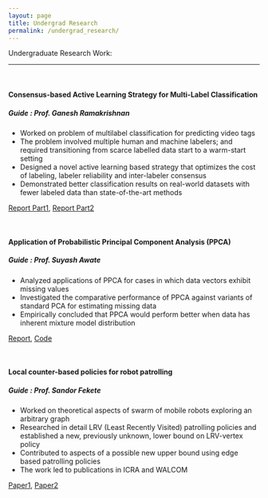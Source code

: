 ```yaml
---
layout: page
title: Undergrad Research
permalink: /undergrad_research/
---
```


Undergraduate Research Work:

****
<br>

#### Consensus-based Active Learning Strategy for Multi-Label Classification
##### Guide : Prof. Ganesh Ramakrishnan
* Worked on problem of multilabel classification for predicting video tags
* The problem involved multiple human and machine labelers; and required transitioning from scarce labelled data start to a warm-start setting
* Designed a novel active learning based strategy that optimizes the cost of labeling, labeler reliability and inter-labeler consensus
* Demonstrated better classification results on real-world datasets with fewer labeled data than state-of-the-art methods 

[Report Part1](https://adityakumarakash.github.io/btp/btp_part1_report.pdf), [Report Part2](https://adityakumarakash.github.io/btp/btp_part2_report.pdf)

<br>

#### Application of Probabilistic Principal Component Analysis (PPCA)
##### Guide : Prof. Suyash Awate
* Analyzed applications of PPCA for cases in which data vectors exhibit missing values
* Investigated the comparative performance of PPCA against variants of standard PCA for estimating missing data
* Empirically concluded that PPCA would perform better when data has inherent mixture model distribution 

[Report](https://adityakumarakash.github.io/rnd/RndReport.pdf), [Code](https://github.com/adityakumarakash/RnD)

<br>

#### Local counter-based policies for robot patrolling
##### Guide : Prof. Sandor Fekete
* Worked on theoretical aspects of swarm of mobile robots exploring an arbitrary graph
* Researched in detail LRV (Least Recently Visited) patrolling policies and established a new, previously unknown, lower bound on LRV-vertex policy
* Contributed to aspects of a possible new upper bound using edge based patrolling policies
* The work led to publications in ICRA and WALCOM 

[Paper1](https://adityakumarakash.github.io/publication/lower_bound_arxiv.pdf), [Paper2](https://adityakumarakash.github.io/publication/local_patrol.pdf)
